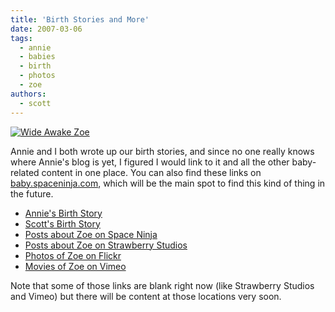 ```yaml
---
title: 'Birth Stories and More'
date: 2007-03-06
tags:
  - annie
  - babies
  - birth
  - photos
  - zoe
authors:
  - scott
---
```


[![Wide Awake Zoe](/images/411917291_d2409e3562.jpg)](http://www.flickr.com/photos/spaceninja/411917291/)

Annie and I both wrote up our birth stories, and since no one really knows where Annie's blog is yet, I figured I would link to it and all the other baby-related content in one place. You can also find these links on [baby.spaceninja.com](http://baby.spaceninja.com/), which will be the main spot to find this kind of thing in the future.

- [Annie's Birth Story](/blog/2007/zoes-birth-story/)
- [Scott's Birth Story](/blog/2007/what-it-was-like-for-me/)
- [Posts about Zoe on Space Ninja](/tags/zoe/)
- [Posts about Zoe on Strawberry Studios](http://strawberrystudios.org/tags/zoe/)
- [Photos of Zoe on Flickr](http://flickr.com/photos/spaceninja/tags/zoe/)
- [Movies of Zoe on Vimeo](http://www.vimeo.com/user:spaceninja/tag:zoe)

Note that some of those links are blank right now (like Strawberry Studios and Vimeo) but there will be content at those locations very soon.
